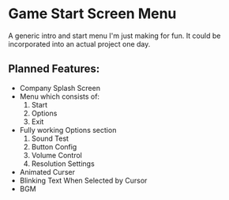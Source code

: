 # Game Start Screen Menu
A generic intro and start menu I'm just making for fun.
It could be incorporated into an actual project one day.

## Planned Features:
* Company Splash Screen
* Menu which consists of:
  1. Start
  2. Options
  3. Exit
* Fully working Options section
  1. Sound Test
  2. Button Config
  3. Volume Control
  4. Resolution Settings
* Animated Curser
* Blinking Text When Selected by Cursor
* BGM
